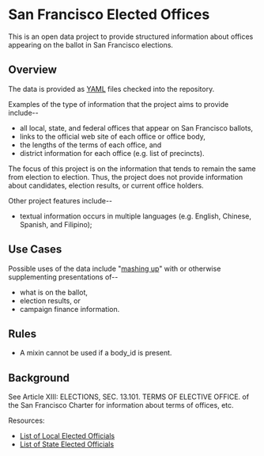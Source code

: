 # San Francisco Elected Offices

This is an open data project to provide structured information about
offices appearing on the ballot in San Francisco elections.


## Overview

The data is provided as [YAML](http://www.yaml.org/) files checked into
the repository.

Examples of the type of information that the project aims to provide include--

* all local, state, and federal offices that appear on San Francisco ballots,
* links to the official web site of each office or office body,
* the lengths of the terms of each office, and
* district information for each office (e.g. list of precincts).

The focus of this project is on the information that tends to remain the
same from election to election.  Thus, the project does not provide
information about candidates, election results, or current office holders.

Other project features include--

* textual information occurs in multiple languages (e.g. English,
  Chinese, Spanish, and Filipino);


## Use Cases

Possible uses of the data include
"[mashing up](http://en.wikipedia.org/wiki/Mashup_%28web_application_hybrid%29)"
with or otherwise supplementing presentations of--

* what is on the ballot,
* election results, or
* campaign finance information.


## Rules

* A mixin cannot be used if a body_id is present.


## Background

See Article XIII: ELECTIONS, SEC. 13.101. TERMS OF ELECTIVE OFFICE. of the
San Francisco Charter for information about terms of offices, etc.

Resources:

* [List of Local Elected Officials](http://www.sfgov2.org/index.aspx?page=832)
* [List of State Elected Officials](http://www.sfgov2.org/index.aspx?page=833)

